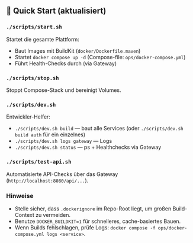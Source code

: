 ## 🚀 Quick Start (aktualisiert)

### `./scripts/start.sh`
Startet die gesamte Plattform:
- Baut Images mit BuildKit (`docker/Dockerfile.maven`)
- Startet `docker compose up -d` (Compose-file: `ops/docker-compose.yml`)
- Führt Health-Checks durch (via Gateway)

### `./scripts/stop.sh`
Stoppt Compose-Stack und bereinigt Volumes.

### `./scripts/dev.sh`
Entwickler-Helfer:
- `./scripts/dev.sh build` — baut alle Services (oder `./scripts/dev.sh build auth` für ein einzelnes)
- `./scripts/dev.sh logs gateway` — Logs
- `./scripts/dev.sh status` — ps + Healthchecks via Gateway

### `./scripts/test-api.sh`
Automatisierte API-Checks über das Gateway (`http://localhost:8080/api/...`).

### Hinweise
- Stelle sicher, dass `.dockerignore` im Repo-Root liegt, um großen Build-Context zu vermeiden.
- Benutze `DOCKER_BUILDKIT=1` für schnelleres, cache-basiertes Bauen.
- Wenn Builds fehlschlagen, prüfe Logs: `docker compose -f ops/docker-compose.yml logs <service>`.
